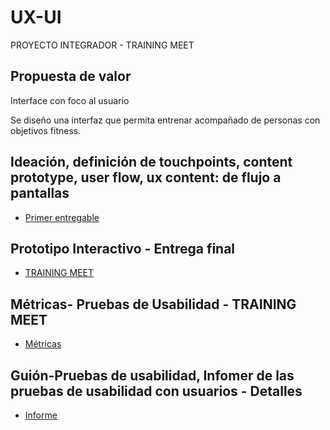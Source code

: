 # UX-UI
PROYECTO INTEGRADOR - TRAINING MEET

## Propuesta de valor
Interface con foco al usuario

Se diseño una interfaz que permita entrenar acompañado de personas con objetivos fitness.

## Ideación, definición de touchpoints, content prototype, user flow, ux content: de flujo a pantallas
* [Primer entregable](https://www.canva.com/design/DAEpEnVprQM/tb86IICUSMN2eV-UgzdeLg/view#1)

## Prototipo Interactivo - Entrega final
* [TRAINING MEET](https://www.figma.com/proto/jg2b1nzl3pSx0SfC3Jeb0q/C2-%E2%8F%A4--Deportes-Urbanos?node-id=262%3A1257&scaling=contain&page-id=87%3A593&starting-point-node-id=262%3A1257&hotspot-hints=0)

## Métricas- Pruebas de Usabilidad - TRAINING MEET
* [Métricas](https://docs.google.com/spreadsheets/d/1yjcTzvcWS684a0qqyKTCQqwTNH_7kngwOJooLXKAn7E/edit?usp=sharing)

## Guión-Pruebas de usabilidad, Infomer de las pruebas de usabilidad con usuarios - Detalles
* [Informe](https://docs.google.com/document/d/1ycgQDHAdna0N8jUIvWOS9Q4r5YlVtQ2LwetkB2rv2nI/edit?usp=sharing)






